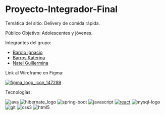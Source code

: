 # Proyecto-Integrador-Final

Temática del sitio: Delivery de comida rápida. 

Público Objetivo: Adolescentes y jóvenes.

Integrantes del grupo: 
- [Barolo Ignacio](https://github.com/IgnacioBarolo)
- [Barros Katerina](https://github.com/KaterinaBarros)
- [Natel Guillermina](https://github.com/guillenatel)

Link al Wireframe en Figma:

[![figma_logo_icon_147289](https://user-images.githubusercontent.com/103141811/225666687-4ce263e2-e8da-4f9f-8a75-2e4152ad2f35.svg)](https://www.figma.com/files/team/1217551669501424491/Metodologia?fuid=1217935974206768035)

Tecnologías:

![java](https://user-images.githubusercontent.com/103141811/225781658-5ed08f6c-0e3d-49b5-a67a-72db194b8f2a.png)
![hibernate_logo](https://user-images.githubusercontent.com/103141811/225782382-17012201-cce9-488d-9df8-78b6865f7b59.png)
![spring-boot](https://user-images.githubusercontent.com/103141811/225782217-3370bdd9-bc70-4faa-a275-3b67c16e715c.png)
![javascript](https://user-images.githubusercontent.com/103141811/225782241-0c9fde9a-d28e-480d-aba5-a7a1039cd437.png)
[![react](https://user-images.githubusercontent.com/103141811/225781326-385f1423-29fc-44bf-88d4-7c2e5929f603.png)](https://es.reactjs.org/)
![mysql-logo](https://user-images.githubusercontent.com/103141811/225782437-9acd133a-489e-4272-83a8-d2c2d494e33b.png)
![git](https://user-images.githubusercontent.com/103141811/225782811-b35f8287-d128-4cdf-9788-8c61d9732eb1.png)
![css3](https://user-images.githubusercontent.com/103141811/225782815-b7f4b990-f8da-4cce-9c7d-a72750ad2e2e.png)
![html5](https://user-images.githubusercontent.com/103141811/225782816-022f8005-b5d5-4fe6-bd1f-c86cf7b4301d.png)
